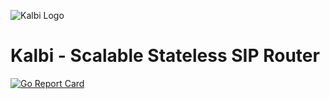 ![Kalbi Logo](https://raw.githubusercontent.com/hyperioxx/Kalbi/master/doc/images/logo_transparent_background.png "Kalbi Logo")

# Kalbi - Scalable Stateless SIP Router 

[![Go Report Card](https://goreportcard.com/report/github.com/hyperioxx/Kalbi?style=flat-square)](https://goreportcard.com/report/github.com/hyperioxx/Kalbi)
